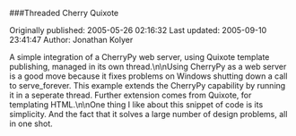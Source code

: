 ###Threaded Cherry Quixote

Originally published: 2005-05-26 02:16:32
Last updated: 2005-09-10 23:41:47
Author: Jonathan Kolyer

A simple integration of a CherryPy web server, using Quixote template publishing, managed in its own thread.\n\nUsing CherryPy as a web server is a good move because it fixes problems on Windows shutting down a call to serve_forever.  This example extends the CherryPy capability by running it in a seperate thread.  Further extension comes from Quixote, for templating HTML.\n\nOne thing I like about this snippet of code is its simplicity.  And the fact that it solves a large number of design problems, all in one shot.